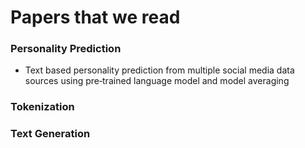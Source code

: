 # Papers that we read

### Personality Prediction

- Text based personality prediction from multiple social media data sources using pre‑trained language model and model averaging

### Tokenization

### Text Generation
